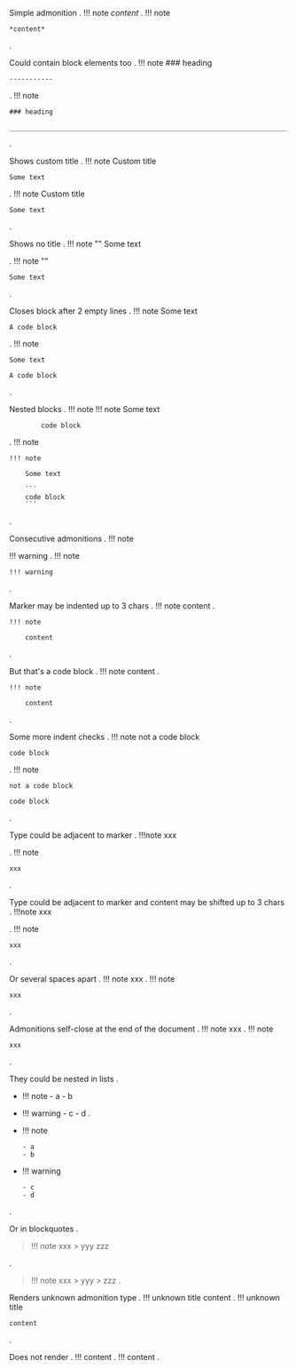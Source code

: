 
Simple admonition
.
!!! note
    *content*
.
!!! note

    *content*
.


Could contain block elements too
.
!!! note
    ### heading

    -----------

.
!!! note

    ### heading

    ______________________________________________________________________

.


Shows custom title
.
!!! note Custom title

    Some text

.
!!! note Custom title

    Some text

.


Shows no title
.
!!! note ""
    Some text

.
!!! note ""

    Some text

.


Closes block after 2 empty lines
.
!!! note
    Some text


    A code block
.
!!! note

    Some text

```
A code block
```
.


Nested blocks
.
!!! note
    !!! note
        Some text

            code block
.
!!! note

    !!! note

        Some text

        ```
        code block
        ```
.


Consecutive admonitions
.
!!! note

!!! warning
.
!!! note

    !!! warning
.


Marker may be indented up to 3 chars
.
   !!! note
       content
.
```
!!! note

    content
```
.


But that's a code block
.
    !!! note
        content
.
```
!!! note

    content
```
.


Some more indent checks
.
  !!! note
   not a code block

    code block
.
!!! note

    not a code block

    code block
.


Type could be adjacent to marker
.
!!!note
   xxx

.
!!! note

    xxx
.


Type could be adjacent to marker and content may be shifted up to 3 chars
.
!!!note
      xxx

.
!!! note

    xxx
.


Or several spaces apart
.
!!!     note
        xxx
.
!!! note

    xxx
.


Admonitions self-close at the end of the document
.
!!! note
    xxx
.
!!! note

    xxx
.


They could be nested in lists
.
- !!! note
      - a
      - b
- !!! warning
      - c
      - d
.
- !!! note

      - a
      - b
- !!! warning

      - c
      - d
.


Or in blockquotes
.
> !!! note
>     xxx
>     > yyy
>     zzz
>
.
> !!! note
>     xxx
>     > yyy
>     > zzz
.


Renders unknown admonition type
.
!!! unknown title
    content
.
!!! unknown title

    content
.


Does not render
.
!!!
    content
.
!!!
content
.
